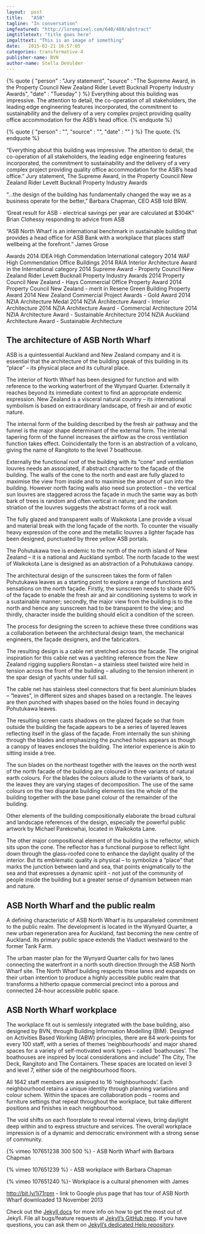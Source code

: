 ```yaml
---
layout:  post
title:   "ASB"
tagline: "In conversation"
imgfeatured: "http://lorempixel.com/640/480/abstract"
imgtitletext: "title goes here"
imgalttext: "This is an image of something"
date:   2015-02-21 16:57:05
categories: transformative-4
publisher-name: BVN
author-name: Stella DeVulder
---
```




{% quote { "person" : "Jury statement", "source" : "The Supreme Award, in the Property Council New Zealand Rider Levett Bucknall Property Industry Awards", "date" : "Tuesday"  } %}
	Everything about this building was impressive. The attention to detail, the co-operation of all stakeholders, the leading edge engineering features incorporated, the commitment to sustainability and the delivery of a very complex project providing quality office accommodation for the ASB’s head office.
{% endquote %}

{% quote { "person" : "", "source" : "", "date" : ""  } %}
	The quote.
{% endquote %}



“Everything about this building was impressive. The attention to detail, the co-operation of all stakeholders, the leading edge engineering features incorporated, the commitment to sustainability and the delivery of a very complex project providing quality office accommodation for the ASB’s head office.” Jury statement, The Supreme Award, in the Property Council New Zealand Rider Levett Bucknall Property Industry Awards

“…the design of the building has fundamentally changed the way we as a business operate for the better,” Barbara Chapman, CEO ASB told BRW.

’Great result for ASB - electrical savings per year are calculated at $304K” Brian Clohessy responding to advice from ASB

“ASB North Wharf is an international benchmark in sustainable building that provides a head office for ASB Bank with a workplace that places staff wellbeing at the forefront.” James Grose

Awards
2014 IDEA High Commendation International category
2014 WAF High Commendation Office Buildings
2014 RAIA Interior Architecture Award in the International category
2014 Supreme Award - Property Council New Zealand Rider Levett Bucknall Property Industry Awards
2014 Property Council New Zealand - Hays Commercial Office Property Award
2014 Property Council New Zealand - merit in Resene Green Building Property Award
2014 New Zealand Commercial Project Awards - Gold Award
2014 NZIA Architecture Medal
2014 NZIA Architecture Award - Interior Architecture
2014 NZIA Architecture Award - Commercial Architecture
2014 NZIA Architecture Award - Sustainable Architecture
2014 NZIA Auckland Architecture Award - Sustainable Architecture


## The architecture of ASB North Wharf ##

ASB is a quintessential Auckland and New Zealand company and it is essential that the architecture of the building speak of this building in its “place” – its physical place and its cultural place.

The interior of North Wharf has been designed for function and with reference to the working waterfront of the Wynyard Quarter. Externally it reaches beyond its immediate context to find an appropriate endemic expression. New Zealand is a visceral natural country – its international symbolism is based on extraordinary landscape, of fresh air and of exotic nature.

The internal form of the building described by the fresh air pathway and the funnel is the major shape determinant of the external form. The internal tapering form of the funnel increases the airflow as the cross ventilation function takes effect. Coincidentally the form is an abstraction of a volcano, giving the name of Rangitoto to the level 7 boathouse.

Externally the functional roof of the building with its “cone” and ventilation louvres needs an associated, if abstract character to the façade of the building. The walls of the cone to the north and east are fully glazed to maximise the view from inside and to maximise the amount of sun into the building. However north facing walls also need sun protection – the vertical sun louvres are staggered across the façade in much the same way as both bark of trees is random and often vertical in nature; and the random striation of the louvres suggests the abstract forms of a rock wall.

The fully glazed and transparent walls of Waikokota Lane provide a visual and material break with the long façade of the north. To counter the visually heavy expression of the cone and the metallic louvres a lighter façade has been designed, punctuated by three yellow ASB portals.

The Pohutukawa tree is endemic to the north of the north island of New Zealand – it is a national and Auckland symbol. The north facade to the west of Waikokota Lane is designed as an abstraction of a Pohutukawa canopy.

The architectural design of the sunscreen takes the form of fallen Pohutukawa leaves as a starting point to explore a range of functions and sensations on the north façade. Firstly, the sunscreen needs to shade 60% of the façade to enable the fresh air and air conditioning systems to work in a sustainable manner; secondly, the major view from the building is to the north and hence any sunscreen had to be transparent to the view; and thirdly, character inside the building should elicit a condition of the screen.

The process for designing the screen to achieve these three conditions was a collaboration between the architectural design team, the mechanical engineers, the façade designers, and the fabricators.

The resulting design is a cable net stretched across the facade. The original inspiration for this cable net was a yachting reference from the New Zealand rigging suppliers Ronstan – a stainless steel twisted wire held in tension across the front of the building – alluding to the tension inherent in the spar design of yachts under full sail.

The cable net has stainless steel connectors that fix bent aluminium blades – “leaves”, in different sizes and shapes based on a rectangle. The leaves are then punched with shapes based on the holes found in decaying Pohutukawa leaves.

The resulting screen casts shadows on the glazed façade so that from outside the building the façade appears to be a series of layered leaves reflecting itself in the glass of the façade. From internally the sun shining through the blades and emphasizing the punched holes appears as though a canopy of leaves encloses the building. The interior experience is akin to sitting inside a tree.

The sun blades on the northeast together with the leaves on the north west of the north facade of the building are coloured in three variants of natural earth colours. For the blades the colours allude to the variants of bark, to the leaves they are varying stages of decomposition. The use of the same colours on the two disparate building elements ties the whole of the building together with the base panel colour of the remainder of the building.

Other elements of the building compositionally elaborate the broad cultural and landscape references of the design, especially the powerful public artwork by Michael Parekowhai, located in Waikokota Lane.

The other major compositional element of the building is the reflector, which sits upon the cone. The reflector has a functional purpose to reflect light down through the glass-roofed cone to enhance the daylight quality of the interior. But its emblematic quality is physical – to symbolize a “place” that marks the junction between land and sea, that points enigmatically to the sea and that expresses a dynamic spirit - not just of the community of people inside the building but a greater sense of dynamism between man and nature.

## ASB North Wharf and the public realm ##

A defining characteristic of ASB North Wharf is its unparalleled commitment to the public realm. The development is located in the Wynyard Quarter, a new urban regeneration area for Auckland, fast becoming the new centre of Auckland. Its primary public space extends the Viaduct westward to the former Tank Farm.

The urban master plan for the Wynyard Quarter calls for two lanes connecting the waterfront in a north south direction through the ASB North Wharf site. The North Wharf building respects these lanes and expands on their urban intention to produce a highly accessible public realm that transforms a hitherto opaque commercial precinct into a porous and connected 24-hour accessible public space.

## ASB North Wharf workplace ##

The workplace fit out is semlessly integrated with the base building, also designed by BVN, through Building Information Modelling (BIM).  Designed on Activities Based Working (ABW) principles, there are 84 work-points for every 100 staff, with a series of themes ‘neighbourhoods’ and major shared spaces for a variety of self-motivated work types – called ‘boathouses’.  The boathouses are inspired by local considerations and include” The City, The Deck, Rangitoto and The Containers.  These spaces are located on level 3 and level 7, either side of the neighbourhood floors.

All 1642 staff members are assigned to 16 ‘neighbourhoods’.  Each neighbourhood retains a unique identity through planning variations and colour schem.  Within the spaces are collaboration pods – rooms and furniture settings that repeat throughout the workplace, but take different positions and finishes in each neighbourhood.

The void shifts on each floorplate to reveal internal views, bring daylight deep within and to express structure and services. The overall workplace impression is of a dynamic and democratic environment with a strong sense of community.



{% vimeo 107651238 300 500 %}  - ASB North Wharf with Barbara Chapman

{% vimeo 107651239 %} - ASB workplace with Barbara Chapman

{% vimeo 107651240 %}- Workplace is a cultural phenomen with James

http://bit.ly/1i71rpm - link to Google plus page that has tour of ASB North Wharf downloaded 13 November 2013




Check out the [Jekyll docs][jekyll] for more info on how to get the most out of Jekyll. File all bugs/feature requests at [Jekyll’s GitHub repo][jekyll-gh]. If you have questions, you can ask them on [Jekyll’s dedicated Help repository][jekyll-help].

[jekyll]:      http://jekyllrb.com
[jekyll-gh]:   https://github.com/jekyll/jekyll
[jekyll-help]: https://github.com/jekyll/jekyll-help
